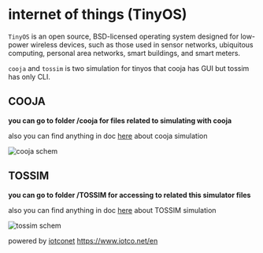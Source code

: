 
# internet of things (TinyOS)

`TinyOS` is an open source, BSD-licensed operating system designed for low-power wireless devices, such as those used in sensor networks, ubiquitous computing, personal area networks, smart buildings, and smart meters.  

`cooja` and `tossim` is two simulation for tinyos that cooja has GUI but tossim has only CLI.  

## COOJA
**you can go to folder /cooja for files related to simulating with cooja**  

also you can find anything in doc 
[here](https://anrg.usc.edu/contiki/index.php/Cooja_Simulator)
about cooja simulation  

![cooja schem](https://www.iotco.net/cooja.png)

## TOSSIM
**you can go to folder /TOSSIM for accessing to related this simulator files**  

also you can find anything in doc 
[here](http://tinyos.stanford.edu/tinyos-wiki/index.php/TOSSIM)
about TOSSIM simulation  

![tossim schem](https://www.iotco.net/tossim.png)


powered by [iotconet](https://www.github.com/iotconet)
https://www.iotco.net/en
